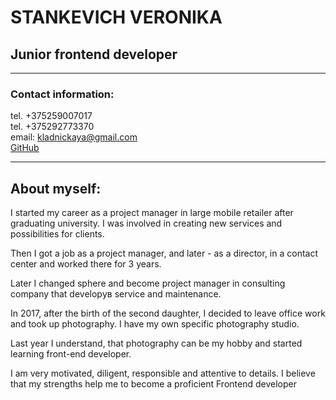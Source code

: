 # STANKEVICH VERONIKA

## Junior frontend developer

---

### Contact information:  
tel. +375259007017  
tel. +375292773370  
email: kladnickaya@gmail.com  
[GitHub](https://gist.github.com/NikaStankevich)

---

## About myself:

I started my career as a project manager in large mobile retailer after graduating university. I was involved in creating new services and possibilities for clients.

Then I got a job as a project manager, and later - as a director, in a contact center and worked there for 3 years. 

Later I changed sphere and become project manager in consulting company that developув service and maintenance. 

In 2017,  after the birth of the second daughter, I decided to leave office work and  took up photography.  I have my own specific photography studio. 

Last year I understand, that photography can be my hobby and started learning front-end developer. 

I am very motivated, diligent, responsible and attentive to details. I believe that my strengths  help me to become a proficient Frontend developer

